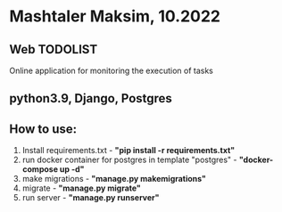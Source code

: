 # Mashtaler Maksim, 10.2022
## Web TODOLIST
Online application for monitoring the execution of tasks
## python3.9, Django, Postgres
## How to use:
 1) Install requirements.txt - **"pip install -r requirements.txt"**
 2) run docker container for postgres in template "postgres" - **"docker-compose up -d"**
 3) make migrations - **"manage.py makemigrations"**
 4) migrate - **"manage.py migrate"**
 5) run server - **"manage.py runserver"**

